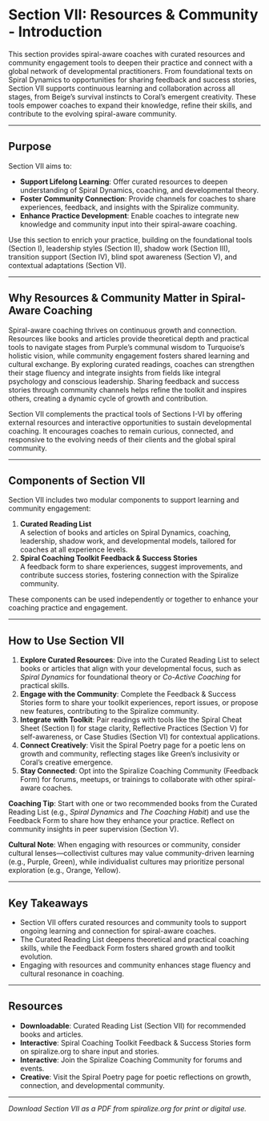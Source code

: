 # Section VII: Resources & Community - Introduction

This section provides spiral-aware coaches with curated resources and community engagement tools to deepen their practice and connect with a global network of developmental practitioners. From foundational texts on Spiral Dynamics to opportunities for sharing feedback and success stories, Section VII supports continuous learning and collaboration across all stages, from Beige’s survival instincts to Coral’s emergent creativity. These tools empower coaches to expand their knowledge, refine their skills, and contribute to the evolving spiral-aware community.

---

## Purpose

Section VII aims to:

- **Support Lifelong Learning**: Offer curated resources to deepen understanding of Spiral Dynamics, coaching, and developmental theory.
- **Foster Community Connection**: Provide channels for coaches to share experiences, feedback, and insights with the Spiralize community.
- **Enhance Practice Development**: Enable coaches to integrate new knowledge and community input into their spiral-aware coaching.

Use this section to enrich your practice, building on the foundational tools (Section I), leadership styles (Section II), shadow work (Section III), transition support (Section IV), blind spot awareness (Section V), and contextual adaptations (Section VI).

---

## Why Resources & Community Matter in Spiral-Aware Coaching

Spiral-aware coaching thrives on continuous growth and connection. Resources like books and articles provide theoretical depth and practical tools to navigate stages from Purple’s communal wisdom to Turquoise’s holistic vision, while community engagement fosters shared learning and cultural exchange. By exploring curated readings, coaches can strengthen their stage fluency and integrate insights from fields like integral psychology and conscious leadership. Sharing feedback and success stories through community channels helps refine the toolkit and inspires others, creating a dynamic cycle of growth and contribution.

Section VII complements the practical tools of Sections I-VI by offering external resources and interactive opportunities to sustain developmental coaching. It encourages coaches to remain curious, connected, and responsive to the evolving needs of their clients and the global spiral community.

---

## Components of Section VII

Section VII includes two modular components to support learning and community engagement:

1. **Curated Reading List**\
   A selection of books and articles on Spiral Dynamics, coaching, leadership, shadow work, and developmental models, tailored for coaches at all experience levels.
2. **Spiral Coaching Toolkit Feedback & Success Stories**\
   A feedback form to share experiences, suggest improvements, and contribute success stories, fostering connection with the Spiralize community.

These components can be used independently or together to enhance your coaching practice and engagement.

---

## How to Use Section VII

1. **Explore Curated Resources**: Dive into the Curated Reading List to select books or articles that align with your developmental focus, such as *Spiral Dynamics* for foundational theory or *Co-Active Coaching* for practical skills.
2. **Engage with the Community**: Complete the Feedback & Success Stories form to share your toolkit experiences, report issues, or propose new features, contributing to the Spiralize community.
3. **Integrate with Toolkit**: Pair readings with tools like the Spiral Cheat Sheet (Section I) for stage clarity, Reflective Practices (Section V) for self-awareness, or Case Studies (Section VI) for contextual applications.
4. **Connect Creatively**: Visit the Spiral Poetry page for a poetic lens on growth and community, reflecting stages like Green’s inclusivity or Coral’s creative emergence.
5. **Stay Connected**: Opt into the Spiralize Coaching Community (Feedback Form) for forums, meetups, or trainings to collaborate with other spiral-aware coaches.

**Coaching Tip**: Start with one or two recommended books from the Curated Reading List (e.g., *Spiral Dynamics* and *The Coaching Habit*) and use the Feedback Form to share how they enhance your practice. Reflect on community insights in peer supervision (Section V).

**Cultural Note**: When engaging with resources or community, consider cultural lenses—collectivist cultures may value community-driven learning (e.g., Purple, Green), while individualist cultures may prioritize personal exploration (e.g., Orange, Yellow).

---

## Key Takeaways

- Section VII offers curated resources and community tools to support ongoing learning and connection for spiral-aware coaches.
- The Curated Reading List deepens theoretical and practical coaching skills, while the Feedback Form fosters shared growth and toolkit evolution.
- Engaging with resources and community enhances stage fluency and cultural resonance in coaching.

---

## Resources

- **Downloadable**: Curated Reading List (Section VII) for recommended books and articles.
- **Interactive**: Spiral Coaching Toolkit Feedback & Success Stories form on spiralize.org to share input and stories.
- **Interactive**: Join the Spiralize Coaching Community for forums and events.
- **Creative**: Visit the Spiral Poetry page for poetic reflections on growth, connection, and developmental community.

---

*Download Section VII as a PDF from spiralize.org for print or digital use.*